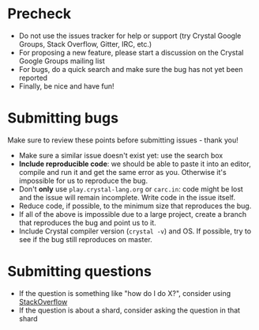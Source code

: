 # Precheck

* Do not use the issues tracker for help or support (try Crystal Google Groups, Stack Overflow, Gitter, IRC, etc.)
* For proposing a new feature, please start a discussion on the Crystal Google Groups mailing list
* For bugs, do a quick search and make sure the bug has not yet been reported
* Finally, be nice and have fun!

# Submitting bugs

Make sure to review these points before submitting issues - thank you!

- Make sure a similar issue doesn't exist yet: use the search box
- **Include reproducible code**: we should be able to paste it into an editor, compile and run it and get the same error as you. Otherwise it's impossible for us to reproduce the bug.
- Don't **only** use `play.crystal-lang.org` or `carc.in`: code might be lost and the issue will remain incomplete. Write code in the issue itself.
- Reduce code, if possible, to the minimum size that reproduces the bug.
- If all of the above is impossible due to a large project, create a branch that reproduces the bug and point us to it.
- Include Crystal compiler version (`crystal -v`) and OS. If possible, try to see if the bug still reproduces on master.

# Submitting questions

- If the question is something like "how do I do X?", consider using [StackOverflow](http://stackoverflow.com/questions/tagged/crystal-lang)
- If the question is about a shard, consider asking the question in that shard
